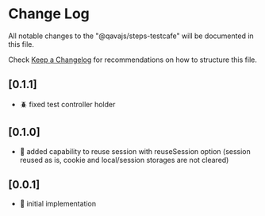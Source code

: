 # Change Log

All notable changes to the "@qavajs/steps-testcafe" will be documented in this file.

Check [Keep a Changelog](http://keepachangelog.com/) for recommendations on how to structure this file.

## [0.1.1]
- :beetle: fixed test controller holder

## [0.1.0]
- :rocket: added capability to reuse session with reuseSession option
  (session reused as is, cookie and local/session storages are not cleared)

## [0.0.1]
- :rocket: initial implementation
